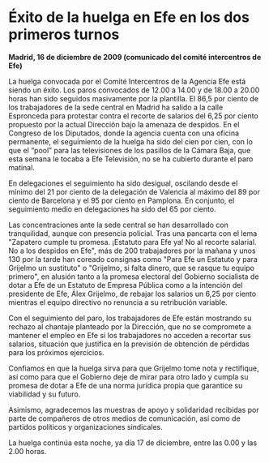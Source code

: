 # Éxito de la huelga en Efe en los dos primeros turnos

**Madrid, 16 de diciembre de 2009 (comunicado del comité intercentros de Efe)**

La huelga convocada por el Comité Intercentros de la Agencia Efe está siendo un éxito. Los paros convocados de 12.00 a 14.00 y de 18.00 a 20.00 horas han sido seguidos masivamente por la plantilla. El 86,5 por ciento de los trabajadores de la sede central en Madrid ha salido a la calle Espronceda para protestar contra el recorte de salarios del 6,25 por ciento propuesto por la actual Dirección bajo la amenaza de despidos. En el Congreso de los Diputados, donde la agencia cuenta con una oficina permanente, el seguimiento de la huelga ha sido del cien por cien, con lo que el “pool” para las televisiones de los pasillos de la Cámara Baja, que esta semana le tocaba a Efe Televisión, no se ha cubierto durante el paro matinal.

En delegaciones el seguimiento ha sido desigual, oscilando desde el mínimo del 21 por ciento de la delegación de Valencia al máximo del 89 por ciento de Barcelona y el 95 por ciento en Pamplona. En conjunto, el seguimiento medio en delegaciones ha sido del 65 por ciento.

Las concentraciones ante la sede central se han desarrollado con tranquilidad, aunque con presencia policial. Tras una pancarta con el lema "Zapatero cumple tu promesa. ¡Estatuto para Efe ya! No al recorte salarial. No a los despidos en Efe", más de 200 trabajadores por la mañana y unos 130 por la tarde han coreado consignas como "Para Efe un Estatuto y para Grijelmo un sustituto" o "Grijelmo, si falta dinero, que se rasque tu equipo primero", en alusión tanto a la promesa electoral del Gobierno socialista de dotar a Efe de un Estatuto de Empresa Pública como a la intención del presidente de Efe, Álex Grijelmo, de rebajar los salarios un 6,25 por ciento mientras el equipo directivo no renuncia a su retribución variable.

Con el seguimiento del paro, los trabajadores de Efe están mostrando su rechazo al chantaje planteado por la Dirección, que no se compromete a mantener el empleo en Efe si los trabajadores no acceden a recortar sus salarios, situación que justifica en la previsión de obtención de pérdidas para los próximos ejercicios.

Confiamos en que la huelga sirva para que Grijelmo tome nota y rectifique, así como para que el Gobierno deje de mirar para otro lado y cumpla su promesa de dotar a Efe de una norma jurídica propia que garantice su viabilidad y su futuro.

Asimismo, agradecemos las muestras de apoyo y solidaridad recibidas por parte de compañeros de otros medios de comunicación, así como de partidos políticos y organizaciones sindicales.

La huelga continúa esta noche, ya día 17 de diciembre, entre las 0.00 y las 2.00 horas.
